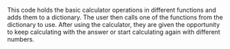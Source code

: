 This code holds the basic calculator operations in different functions and adds them to a dictionary. The user then calls one of the functions from the dictionary to use. After using the calculator, they are given the opportunity to keep calculating with the answer or start calculating again with different numbers. 
